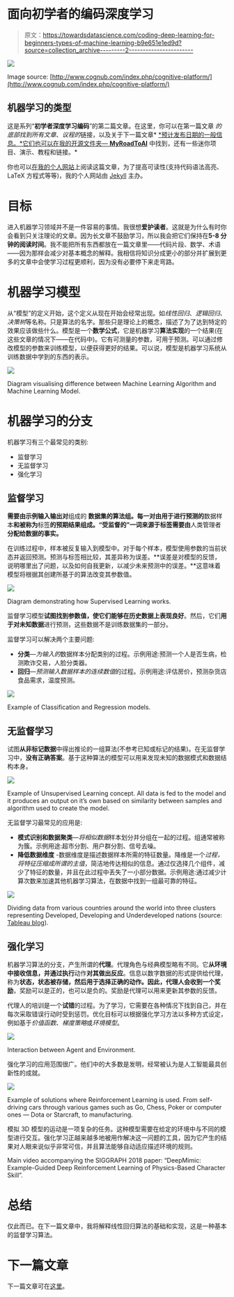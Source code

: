 # 面向初学者的编码深度学习

> 原文：<https://towardsdatascience.com/coding-deep-learning-for-beginners-types-of-machine-learning-b9e651e1ed9d?source=collection_archive---------2----------------------->

![](img/5dde4006cbf0f2893cf260fadb9592b3.png)

Image source: [http://www.cognub.com/index.php/cognitive-platform/](http://www.cognub.com/index.php/cognitive-platform/)

## 机器学习的类型

这是系列“**初学者深度学习编码**”的第二篇文章。在这里，你可以在第一篇文章 *的底部找到所有文章*、*议程的*链接，以及关于下一篇文章* [*预计发布日期的一般信息。*它们也可以在我的](https://medium.com/@krzyk.kamil/coding-deep-learning-for-beginners-start-a84da8cb5044)[开源文件夹— **MyRoadToAI**](https://github.com/FisherKK/F1sherKK-MyRoadToAI) 中找到，还有一些迷你项目、演示、教程和链接。*

你也可以[在我的个人网站](https://kamilkrzyk.com/article/coding_deep_learning_series/2018/07/25/coding-deep-learning-for-begginers-types-of-machine-learning)上阅读这篇文章，为了提高可读性(支持代码语法高亮、LaTeX 方程式等等)，我的个人网站由 [Jekyll](https://jekyllrb.com/) 主办。

# 目标

进入机器学习领域并不是一件容易的事情。我很想**爱护读者**。这就是为什么有时你会看到只关注理论的文章。因为长文章不鼓励学习，所以我会把它们保持在**5-8 分钟的阅读时间**。我不能把所有东西都放在一篇文章里——代码片段、数学、术语——因为那样会减少对基本概念的解释。我相信将知识分成更小的部分并扩展到更多的文章中会使学习过程更顺利，因为没有必要停下来走弯路。

# 机器学习模型

从“模型”的定义开始，这个定义从现在开始会经常出现。如*线性回归*、*逻辑回归*、*决策树*等名称。只是算法的名字。那些只是理论上的概念，描述了为了达到特定的效果应该做些什么。模型是一个**数学公式**，它是机器学习**算法实现**的一个结果(在这些文章的情况下——在代码中)。它有可测量的参数，可用于预测。可以通过修改模型的参数来训练模型，以便获得更好的结果。可以说，模型是机器学习系统从训练数据中学到的东西的表示。

![](img/6c30f6f987fc6dcfe16f2ca7205c945b.png)

Diagram visualising difference between Machine Learning Algorithm and Machine Learning Model.

# 机器学习的分支

机器学习有三个最常见的类别:

*   监督学习
*   无监督学习
*   强化学习

## 监督学习

**需要由示例输入输出对**组成的 **数据集的算法组。每一对由用于进行预测的**数据样本**和被称为**标签**的预期结果组成。“受监督的”一词来源于标签需要由**人类管理者**分配给数据的事实。**

在训练过程中，样本被反复输入到模型中。对于每个样本，模型使用参数的当前状态并返回预测。预测与标签相比较，其差异称为误差。**误差是对模型的反馈，说明哪里出了问题，以及如何自我更新，以减少未来预测中的误差。**这意味着模型将根据其创建所基于的算法改变其参数值。

![](img/c099b0d6c9129a06d4d538b7208cbe38.png)

Diagram demonstrating how Supervised Learning works.

监督学习模型**试图找到参数值，使它们能够在历史数据上表现良好**。然后，它们**用于对未知数据**进行预测，这些数据不是训练数据集的一部分。

监督学习可以解决两个主要问题:

*   **分类**—*为输入的*数据样本分配类别的过程。示例用途:预测一个人是否生病，检测欺诈交易，人脸分类器。
*   **回归**—*预测输入数据样本的连续数值*的过程。示例用途:评估房价，预测杂货店食品需求，温度预测。

![](img/74a6ca4461eb8de09f8e960770a2688c.png)

Example of Classification and Regression models.

## 无监督学习

试图**从非标记数据**中得出推论的一组算法(不参考已知或标记的结果)。在无监督学习中，**没有正确答案**。基于这种算法的模型可以用来发现未知的数据模式和数据结构本身。

![](img/743bb806e58fe9bbf7cc481b48b8f257.png)

Example of Unsupervised Learning concept. All data is fed to the model and it produces an output on it’s own based on similarity between samples and algorithm used to create the model.

无监督学习最常见的应用是:

*   **模式识别和数据聚类**—*将相似数据*样本划分并分组在一起的过程。组通常被称为簇。示例用途:超市分割、用户群分割、信号去噪。
*   **降低数据维度** -数据维度是描述数据样本所需的特征数量。降维是一个*过程，将特征压缩成所谓的主值*，简洁地传达相似的信息。通过仅选择几个组件，减少了特征的数量，并且在此过程中丢失了一小部分数据。示例用途:通过减少计算次数来加速其他机器学习算法，在数据中找到一组最可靠的特征。

![](img/51e9a89ac849f48e08456dfa6257f990.png)

Dividing data from various countries around the world into three clusters representing Developed, Developing and Underdeveloped nations (source: [Tableau blog](https://www.tableau.com/about/blog/2016/7/uncover-patterns-your-data-tableau-10s-clustering-feature-56373)).

## 强化学习

机器学习算法的分支，产生所谓的**代理**。代理角色与经典模型略有不同。它**从环境中接收信息，并通过执行**动作**对其做出反应**。信息以数字数据的形式提供给代理，称为**状态，**状态被存储，然后用于选择正确的动作。因此，代理人会收到一个**奖励**，奖励可以是正的，也可以是负的。奖励是代理可以用来更新其参数的反馈。

代理人的培训是一个**试错**的过程。为了学习，它需要在各种情况下找到自己，并在每次采取错误行动时受到惩罚。优化目标可以根据强化学习方法以多种方式设定，例如基于*价值函数*、*梯度策略*或*环境模型*。

![](img/4ca81ee9f1144ab074fbae9d5237ae3c.png)

Interaction between Agent and Environment.

强化学习的应用范围很广。他们中的大多数是发明，经常被认为是人工智能最具创新性的成就。

![](img/f522e678b9575534816babf4684de773.png)

Example of solutions where Reinforcement Learning is used. From self-driving cars through various games such as Go, Chess, Poker or computer ones — Dota or Starcraft, to manufacturing.

模拟 3D 模型的运动是一项复杂的任务。这种模型需要在给定的环境中与不同的模型进行交互。强化学习正越来越多地被用作解决这一问题的工具，因为它产生的结果对人眼来说似乎非常可信，并且算法能够自动适应描述环境的规则。

Main video accompanying the SIGGRAPH 2018 paper: “DeepMimic: Example-Guided Deep Reinforcement Learning of Physics-Based Character Skill”.

# **总结**

仅此而已。在下一篇文章中，我将解释线性回归算法的基础和实现，这是一种基本的监督学习算法。

# 下一篇文章

下一篇文章可在[这里](https://medium.com/@krzyk.kamil/coding-deep-learning-for-beginners-linear-regression-part-1-initialization-and-prediction-7a84070b01c8)。